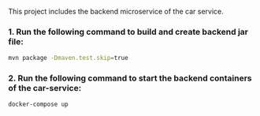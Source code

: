 This project includes the backend microservice of the car service.

### 1. Run the following command to build and create backend jar file:
```sh
mvn package -Dmaven.test.skip=true
```

### 2. Run the following command to start the backend containers of the car-service:
```sh
docker-compose up
```



